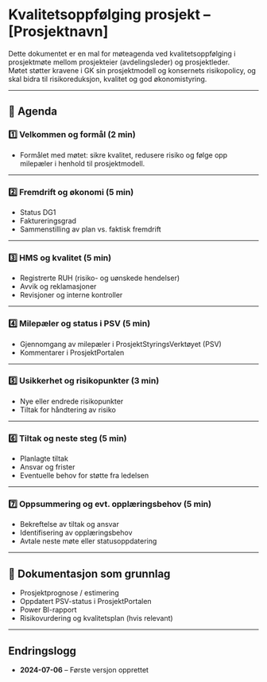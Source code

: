 # Kvalitetsoppfølging prosjekt – [Prosjektnavn]

Dette dokumentet er en mal for møteagenda ved kvalitetsoppfølging i prosjektmøte mellom prosjekteier (avdelingsleder) og prosjektleder.  
Møtet støtter kravene i GK sin prosjektmodell og konsernets risikopolicy, og skal bidra til risikoreduksjon, kvalitet og god økonomistyring.

---

## 📌 Agenda

### 1️⃣ Velkommen og formål (2 min)
- Formålet med møtet: sikre kvalitet, redusere risiko og følge opp milepæler i henhold til prosjektmodell.

---

### 2️⃣ Fremdrift og økonomi (5 min)
- Status DG1
- Faktureringsgrad
- Sammenstilling av plan vs. faktisk fremdrift

---

### 3️⃣ HMS og kvalitet (5 min)
- Registrerte RUH (risiko- og uønskede hendelser)
- Avvik og reklamasjoner
- Revisjoner og interne kontroller

---

### 4️⃣ Milepæler og status i PSV (5 min)
- Gjennomgang av milepæler i ProsjektStyringsVerktøyet (PSV)
- Kommentarer i ProsjektPortalen

---

### 5️⃣ Usikkerhet og risikopunkter (3 min)
- Nye eller endrede risikopunkter
- Tiltak for håndtering av risiko

---

### 6️⃣ Tiltak og neste steg (5 min)
- Planlagte tiltak
- Ansvar og frister
- Eventuelle behov for støtte fra ledelsen

---

### 7️⃣ Oppsummering og evt. opplæringsbehov (5 min)
- Bekreftelse av tiltak og ansvar
- Identifisering av opplæringsbehov
- Avtale neste møte eller statusoppdatering

---

## 📎 Dokumentasjon som grunnlag
- Prosjektprognose / estimering
- Oppdatert PSV-status i ProsjektPortalen
- Power BI-rapport
- Risikovurdering og kvalitetsplan (hvis relevant)

---

## Endringslogg
- **2024-07-06** – Første versjon opprettet

